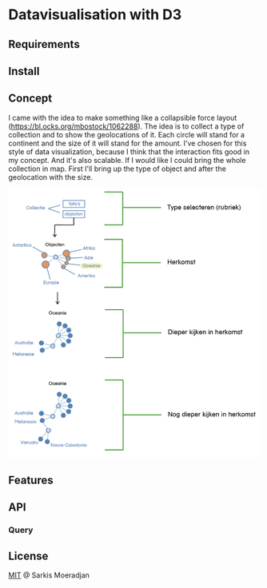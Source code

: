 # Datavisualisation with D3

## Requirements

## Install

## Concept
I came with the idea to make something like a collapsible force layout (https://bl.ocks.org/mbostock/1062288). The idea is to collect a type of collection and to show the geolocations of it. Each circle will stand for a continent and the size of it will stand for the amount. I've chosen for this style of data visualization, because I think that the interaction fits good in my concept. And it's also scalable. If I would like I could bring the whole collection in map. First I'll bring up the type of object and after the geolocation with the size.

<img src="https://github.com/sarkis1997/functional-programming/blob/master/images/concept.png">


## Features

## API

### Query

## License
<a href="https://github.com/sarkis1997/functional-programming/blob/master/LICENSE">MIT</a> @ Sarkis Moeradjan
